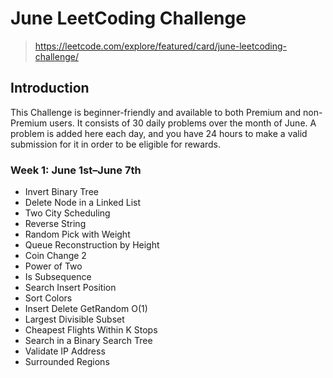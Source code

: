 # June LeetCoding Challenge

> https://leetcode.com/explore/featured/card/june-leetcoding-challenge/

## Introduction
This Challenge is beginner-friendly and available to both Premium and non-Premium users. It consists of 30 daily problems over the month of June. A problem is added here each day, and you have 24 hours to make a valid submission for it in order to be eligible for rewards.

### Week 1: June 1st–June 7th 
- Invert Binary Tree
- Delete Node in a Linked List
- Two City Scheduling
- Reverse String
- Random Pick with Weight
- Queue Reconstruction by Height
- Coin Change 2
- Power of Two
- Is Subsequence
- Search Insert Position
- Sort Colors
- Insert Delete GetRandom O(1)
- Largest Divisible Subset 
- Cheapest Flights Within K Stops 
- Search in a Binary Search Tree
- Validate IP Address
- Surrounded Regions
